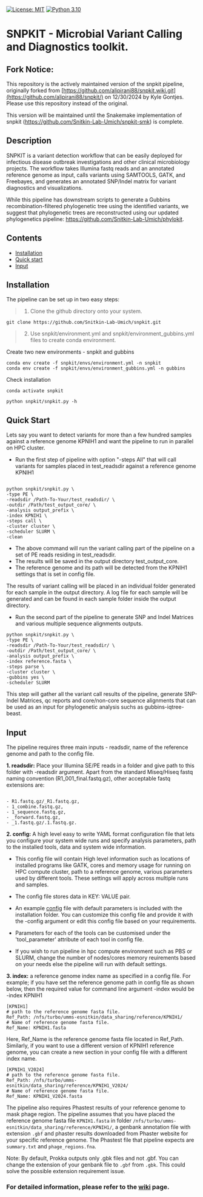 [![License: MIT](https://img.shields.io/badge/License-MIT-yellow.svg)](https://opensource.org/licenses/MIT)
[![Python 3.10](https://img.shields.io/badge/python-3.1-blue.svg)](https://www.python.org/downloads/release/python-310/)

# SNPKIT - Microbial Variant Calling and Diagnostics toolkit.

## Fork Notice:

This repository is the actively maintained version of the snpkit pipeline, originally forked from [https://github.com/alipirani88/snpkit.wiki.git](https://github.com/alipirani88/snpkit/) on 12/30/2024 by Kyle Gontjes. Please use this repository instead of the original.

This version will be maintained until the Snakemake implementation of snpkit (https://github.com/Snitkin-Lab-Umich/snpkit-smk) is complete.  

## Description

SNPKIT is a variant detection workflow that can be easily deployed for infectious disease outbreak investigations and other clinical microbiology projects. The workflow takes Illumina fastq reads and an annotated reference genome as input, calls variants using SAMTOOLS, GATK, and Freebayes, and generates an annotated SNP/Indel matrix for variant diagnostics and visualizations. 

While this pipeline has downstream scripts to generate a Gubbins recombination-filtered phylogenetic tree using the identified variants, we suggest that phylogenetic trees are reconstructed using our updated phylogenetics pipeline: https://github.com/Snitkin-Lab-Umich/phylokit.   

## Contents

- [Installation](#installation)
- [Quick start](#quick-start)
- [Input](#input)

## Installation

The pipeline can be set up in two easy steps:

> 1. Clone the github directory onto your system.

```
git clone https://github.com/Snitkin-Lab-Umich/snpkit.git

```

> 2. Use snpkit/environment.yml and snpkit/environment_gubbins.yml files to create conda environment.

Create two new environments - snpkit and gubbins
```
conda env create -f snpkit/envs/environment.yml -n snpkit
conda env create -f snpkit/envs/environment_gubbins.yml -n gubbins
```

Check installation

```
conda activate snpkit

python snpkit/snpkit.py -h
```

## Quick Start

Lets say you want to detect variants for more than a few hundred samples against a reference genome KPNIH1 and want the pipeline to run in parallel on HPC cluster. 


- Run the first step of pipeline with option "-steps All" that will call variants for samples placed in test_readsdir against a reference genome KPNIH1

```

python snpkit/snpkit.py \
-type PE \
-readsdir /Path-To-Your/test_readsdir/ \
-outdir /Path/test_output_core/ \
-analysis output_prefix \
-index KPNIH1 \
-steps call \
-cluster cluster \
-scheduler SLURM \
-clean

```

- The above command will run the variant calling part of the pipeline on a set of PE reads residing in test_readsdir. 
- The results will be saved in the output directory test_output_core. 
- The reference genome and its path will be detected from the KPNIH1 settings that is set in config file.


The results of variant calling will be placed in an individual folder generated for each sample in the output directory. A log file for each sample will be generated and can be found in each sample folder inside the output directory. 

- Run the second part of the pipeline to generate SNP and Indel Matrices and various multiple sequence alignments outputs.

```
python snpkit/snpkit.py \
-type PE \
-readsdir /Path-To-Your/test_readsdir/ \
-outdir /Path/test_output_core/ \
-analysis output_prefix \
-index reference.fasta \
-steps parse \
-cluster cluster \
-gubbins yes \
-scheduler SLURM

```

This step will gather all the variant call results of the pipeline, generate SNP-Indel Matrices, qc reports and core/non-core sequence alignments that can be used as an input for phylogenetic analysis suchs as gubbins-iqtree-beast.

## Input

The pipeline requires three main inputs - readsdir, name of the reference genome and path to the config file.

**1. readsdir:** Place your Illumina SE/PE reads in a folder and give path to this folder with -readsdir argument. Apart from the standard Miseq/Hiseq fastq naming convention (R1_001_final.fastq.gz), other acceptable fastq extensions are: 

```

- R1.fastq.gz/_R1.fastq.gz, 
- 1_combine.fastq.gz, 
- 1_sequence.fastq.gz, 
- _forward.fastq.gz, 
- _1.fastq.gz/.1.fastq.gz.

```

**2. config:** A high level easy to write YAML format configuration file that lets you configure your system wide runs and specify analysis parameters, path to the installed tools, data and system wide information.

- This config file will contain High level information such as locations of installed programs like GATK, cores and memory usage for running on HPC compute cluster, path to a reference genome, various parameters used by different tools. These settings will apply across multiple runs and samples. 

- The config file stores data in KEY: VALUE pair. 

- An example [config](https://github.com/alipirani88/snpkit/blob/master/config) file with default parameters is included with the installation folder. You can customize this config file and provide it with the -config argument or edit this config file based on your requirements. 

- Parameters for each of the tools can be customised under the 'tool_parameter' attribute of each tool in config file. 

- If you wish to run pipeline in hpc compute environment such as PBS or SLURM, change the number of nodes/cores memory reuirements based on your needs else the pipeline will run with default settings.


**3. index:** a reference genome index name as specified in a config file. For example; if you have set the reference genome path in config file as shown below, then the required value for command line argument -index would be -index KPNIH1

```
[KPNIH1]
# path to the reference genome fasta file.
Ref_Path: /nfs/turbo/umms-esnitkin/data_sharing/reference/KPNIH1/
# Name of reference genome fasta file.
Ref_Name: KPNIH1.fasta
```

Here, Ref_Name is the reference genome fasta file located in Ref_Path. Similarly, if you want to use a different version of KPNIH1 reference genome, you can create a new section in your config file with a different index name.

```
[KPNIH1_V2024]
# path to the reference genome fasta file.
Ref_Path: /nfs/turbo/umms-esnitkin/data_sharing/reference/KPNIH1_V2024/
# Name of reference genome fasta file.
Ref_Name: KPNIH1_V2024.fasta
```

The pipeline also requires Phastest results of your reference genome to mask phage region. The pipeline assumes that you have placed the reference genome fasta file `KPNIH1.fasta` in folder `/nfs/turbo/umms-esnitkin/data_sharing/reference/KPNIH1/`, a genbank annotation file with extension `.gbf` and phaster results downloaded from Phaster website for your specific reference genome. The Phastest file  that pipeline expects are `summary.txt` and `phage_regions.fna`.

Note: By default, Prokka outputs only .gbk files and not .gbf. You can change the extension of your genbank file to `.gbf` from `.gbk`. This could solve the possible extension requirement issue.

### For detailed information, please refer to the [wiki](https://github.com/Snitkin-Lab-Umich/snpkit/wiki) page.

